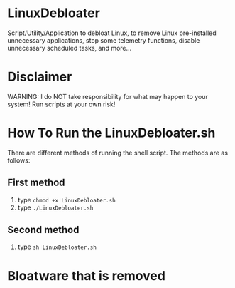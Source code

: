# LinuxDebloater
Script/Utility/Application to debloat Linux, to remove Linux pre-installed unnecessary applications, stop some telemetry functions, disable unnecessary scheduled tasks, and more...

# Disclaimer
WARNING: I do NOT take responsibility for what may happen to your system! Run scripts at your own risk!

# How To Run the LinuxDebloater.sh
There are different methods of running the shell script. The methods are as follows:

## First method
1. type `chmod +x LinuxDebloater.sh`
2. type `./LinuxDebloater.sh`

## Second method
1. type `sh LinuxDebloater.sh`

# Bloatware that is removed
